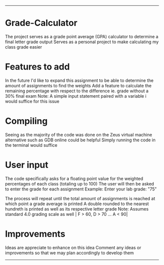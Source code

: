 ********************************************************************************************************************************************************************************




# Grade-Calculator
The project serves as a grade point average (GPA) calculator to determine a final letter grade output
Serves as a personal project to make calculating my class grade easier





# Features to add
In the future I'd like to expand this assignment to be able to determine the amount of assignments to find the weights 
Add a feature to calculate the remaining percentage with respect to the difference ie. grade without a 30% final exam
Note: A simple input statement paired with a variable i would suffice for this issue





# Compiling 
Seeing as the majority of the code was done on the Zeus virtual machine alternative such as GDB online could be helpful
Simply running the code in the terminal would suffice





# User input
The code specifically asks for a floating point value for the weighted percentages of each class (totaling up to 100)
The user will then be asked to enter the grade for each assignment
Example: Enter your lab grade: "75"




The process will repeat until the total amount of assignments is reached at which point a grade average is printed
A double rounded to the nearest hundreth is printed as well as its respective letter grade
Note: Assumes standard 4.0 grading scale as well | F > 60, D > 70 ... A < 90|





# Improvements
Ideas are appreciate to enhance on this idea
Comment any ideas or improvements so that we may plan accordingly to develop them




********************************************************************************************************************************************************************************
